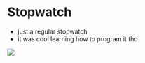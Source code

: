 # Stopwatch

- just a regular stopwatch
- it was cool learning how to program it tho

<div>
  <img src="assets/1.png width="600px">
</div>
